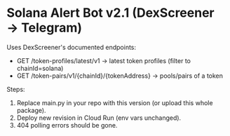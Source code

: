 # Solana Alert Bot v2.1 (DexScreener → Telegram)
Uses DexScreener's documented endpoints:
- GET /token-profiles/latest/v1 → latest token profiles (filter to chainId=solana)
- GET /token-pairs/v1/{chainId}/{tokenAddress} → pools/pairs of a token

Steps:
1) Replace main.py in your repo with this version (or upload this whole package).
2) Deploy new revision in Cloud Run (env vars unchanged).
3) 404 polling errors should be gone.
